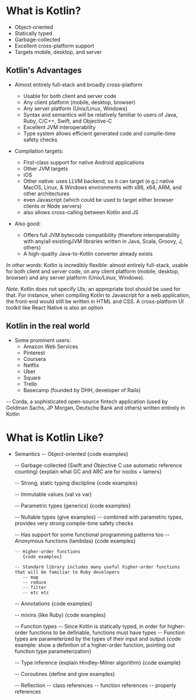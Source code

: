 What is Kotlin?
===============
 - Object-oriented
 - Statically typed
 - Garbage-collected
 - Excellent cross-platform support
 - Targets mobile, desktop, and server


Kotlin's Advantages
------------------
- Almost entirely full-stack and broadly cross-platform
  - Usable for both client and server code
  - Any client platform (mobile, desktop, browser)
  - Any server platform (Unix/Linux, Windows)
  - Syntax and semantics will be relatively familiar to users of Java, Ruby, C/C++, Swift, and Objective-C
  - Excellent JVM interoperability
  - Type system allows efficient generated code and compile-time safety checks

- Compilation targets:
  - First-class support for native Android applications
  - Other JVM targets
  - iOS
  - Other native: uses LLVM backend, so it can target (e.g.) native MacOS, Linux, & Windows environments with x86, x64, ARM, and other architectures
  - even Javascript (which could be used to target either browser clients or Node servers)
  - also allows cross-calling between Kotlin and JS

- Also good:
  - Offers full JVM bytecode compatibility (therefore interoperability with any/all existingJVM libraries written in Java, Scala, Groovy, J, others)
  - A high-quality Java-to-Kotlin converter already exists

*In other words*:
    Kotlin is incredibly flexible: almost entirely full-stack, usable for both client and server code, on any client platform (mobile, desktop, browser) and any server platform (Unix/Linux, Windows).

*Note*: Kotlin does not specify UIs; an appropriate tool should be used for that. For instance, when compiling Kotlin to Javascript for a web application, the front-end would still be written in HTML and CSS. A cross-platform UI toolkit like React Native is also an option

Kotlin in the real world
------------------------
- Some prominent users:
  - Amazon Web Services
  - Pinterest
  - Coursera
  - Netflix
  - Uber
  - Square
  - Trello
  - Basecamp (founded by DHH, developer of Rails)

-- Corda, a sophisticated open-source fintech application (used by Goldman Sachs, JP Morgan, Deutsche Bank and others) written entirely in Kotlin



What is Kotlin Like?
====================

- Semantics
   -- Object-oriented
      {code examples}

   -- Garbage-collected (Swift and Objective C use automatic reference counting)
      {explain what GC and ARC are for noobs + lamers}

   -- Strong, static typing disclipline
      {code examples}

   -- Immutable values (val vs var)

   -- Parametric types (generics)
      {code examples}

   -- Nullable types
      {give examples}
      -- combined with parametric types, provides very strong compile-time safety checks

   -- Has support for some functional programming patterns too
      -- Anonymous functions (lambdas)
         {code examples}

      -- Higher-order functions
         {code examples}

      -- Standard library includes many useful higher-order functions that will be familiar to Ruby developers
         -- map
         -- reduce
         -- filter
         -- etc etc

   -- Annotations
      {code examples}

   -- mixins (like Ruby)
      {code examples}

   -- Function types
      -- Since Kotlin is statically typed, in order for higher-order functions to be definable, functions must have types
      -- Function types are parameterized by the types of their input and output
      {code example: show a definition of a higher-order function, pointing out function type parameterization}





   -- Type inference
      {explain Hindley-Milner algorithm}
      {code example}

   -- Coroutines
      {define and give examples}

   -- Reflection
      -- class references
      -- function references
      -- property references
